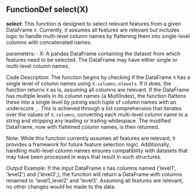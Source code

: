 ## FunctionDef select(X)
**select**: This function is designed to select relevant features from a given DataFrame `X`. Currently, it assumes all features are relevant but includes logic to handle multi-level column names by flattening them into single-level columns with concatenated names.

parameters:
· X: A pandas DataFrame containing the dataset from which features need to be selected. The DataFrame may have either single or multi-level column names.

Code Description: The function begins by checking if the DataFrame `X` has a single level of column names using `X.columns.nlevels`. If it does, the function returns `X` as is, assuming all columns are relevant. If the DataFrame has multiple levels in its column names (a MultiIndex), the function flattens these into a single level by joining each tuple of column names with an underscore `_`. This is achieved through a list comprehension that iterates over the values of `X.columns`, converting each multi-level column name to a string and stripping any leading or trailing whitespace. The modified DataFrame, now with flattened column names, is then returned.

Note: While this function currently assumes all features are relevant, it provides a framework for future feature selection logic. Additionally, handling multi-level column names ensures compatibility with datasets that may have been processed in ways that result in such structures.

Output Example: If the input DataFrame `X` has columns named ('level1', 'level2') and ('level3',), the function will return a DataFrame with columns renamed to 'level1_level2' and 'level3'. Assuming all features are relevant, no other changes would be made to the data.
